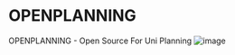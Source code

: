 # OPENPLANNING
OPENPLANNING - Open Source For Uni Planning
![image](https://pokendycards.b-cdn.net/openp/logo.png)

